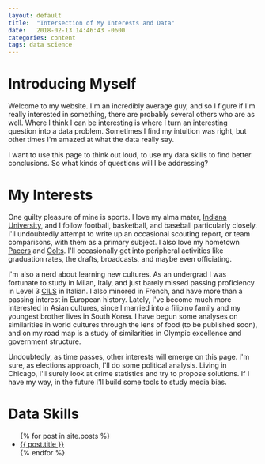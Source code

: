 ```yaml
---
layout: default
title:  "Intersection of My Interests and Data"
date:   2018-02-13 14:46:43 -0600
categories: content
tags: data science
---
```


# Introducing Myself
Welcome to my website. I'm an incredibly average guy, and so I figure if I'm really interested in something, there are probably several others who are as well. Where I think I can be interesting is where I turn an interesting question into a data problem. Sometimes I find my intuition was right, but other times I'm amazed at what the data really  say.

I want to use this page to think out loud, to use my data skills to find better conclusions. So what kinds of questions will I be addressing?

# My Interests
One guilty pleasure of mine is sports. I love my alma mater, [Indiana University](https://www.iuhoosiers.com), and I follow football, basketball, and baseball particularly closely. I'll undoubtedly attempt to write up an occasional scouting report, or team comparisons, with them as a primary subject. I also love my hometown [Pacers](http://www.nba.com/pacers/) and [Colts](http://www.colts.com/). I'll occasionally get into peripheral activities like graduation rates, the drafts, broadcasts, and maybe even officiating.

I'm also a nerd about learning new cultures. As an undergrad I was fortunate to study in Milan, Italy, and just barely missed passing proficiency in Level 3 [CILS](https://en.wikipedia.org/wiki/Certification_of_Italian_as_a_Foreign_Language) in Italian. I also minored in French, and have more than a passing interest in European history. Lately, I've become much more interested in Asian cultures, since I married into a filipino family and my youngest brother lives in South Korea. I have begun some analyses on similarities in world cultures through the lens of food (to be published soon), and on my road map is a study of similarities in Olympic excellence and government structure.

Undoubtedly, as time passes, other interests will emerge on this page. I'm sure, as elections approach, I'll do some political analysis. Living in Chicago, I'll surely look at crime statistics and try to propose solutions. If I have my way, in the future I'll build some tools to study media bias.

# Data Skills


<ul>
  {% for post in site.posts %}
    <li>
      <a href="{{ post.url }}">{{ post.title }}</a>
    </li>
  {% endfor %}
</ul>

